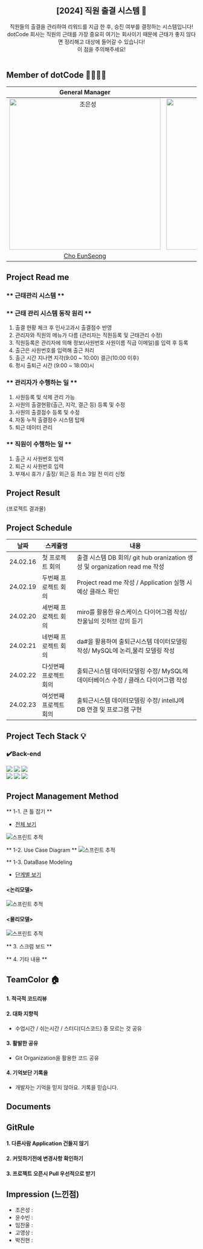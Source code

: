 <div align="center">
<h2>[2024] 직원 출결 시스템 📝</h2>
  직원들의 출결을 관리하여 리워드를 지급 한 후, 승진 여부를 결정하는 시스템입니다!<br> dotCode 회사는 직원의 근태를 가장 중요히 여기는 회사이기 때문에 근태가 좋지 않다면 정리해고 대상에 들어갈 수 있습니다!<br> 이 점을 주의해주세요!<br><br>
</div>

## Member of dotCode 👨‍👨‍👧‍👧
|                                         General Manager                                          |                                         Database Manager                                          |                                         Configuration Manager                                          |                                         Moderator                                         |                                       Project Manager                                        | 
| :--------------------------------------------------------------------------------------: | :--------------------------------------------------------------------------------------: | :--------------------------------------------------------------------------------------: | :-------------------------------------------------------------------------------------: | :-----------------------------------------------------------------------------------: |
| <img src="https://avatars.githubusercontent.com/u/152046800?v=4" width=400px alt="조은성"/> | <img src="https://avatars.githubusercontent.com/u/134928447?v=4" width=400px alt="윤수빈"/> | <img src="https://avatars.githubusercontent.com/u/90615404?v=4" width=400px alt="임찬울"/> | <img src="https://avatars.githubusercontent.com/u/157683508?v=4" width=400px alt="고영상"> | <img src="https://avatars.githubusercontent.com/u/159097835?v=4" width=400px alt="박진현"> |
|                       [Cho EunSeong](https://github.com/eunseongjo)                        |                            [Yoon Soobin](https://github.com/nunu1101)                            |                            [Lim ChanWool](https://github.com/cwul94)                            |                          [Go YoungSang](https://github.com/moass2024)                           |                         [Park JinHyun](https://github.com/0COK0)                         |

## Project Read me
### ** 근태관리 시스템 **
### ** 근태 관리 시스템 동작 원리 **
1. 출결 현황 체크 후 인사고과시 출결점수 반영
2. 관리자와 직원의 메뉴가 다름 (관리자는 직원등록 및 근태관리 수정)
3. 직원등록은 관리자에 의해 정보(사원번호 사원이름 직급 이메일)를 입력 후 등록
4. 출근은 사원번호를 입력해 출근 처리
5. 출근 시간 지나면 지각(9:00 ~ 10:00) 결근(10:00 이후) 
6. 정시 출퇴근 시간 (9:00 ~ 18:00)시

### ** 관리자가 수행하는 일 **
1. 사원등록 및 삭제 관리 가능
2. 사원의 출결현황(출근, 지각, 결근 등) 등록 및 수정
3. 사원의 출결점수 등록 및 수정
4. 자동 누적 출결점수 시스템 탑재
5. 퇴근 데이터 관리

### ** 직원이 수행하는 일 **
1. 출근 시 사원번호 입력
2. 퇴근 시 사원번호 입력
3. 부재시 휴가 / 출장/ 외근 등 최소 3일 전 미리 신청

## Project Result
(프로젝트 결과물)

## Project Schedule
|날짜|스케쥴명|내용|
|------|---|---|
|24.02.16|첫 프로젝트 회의|출결 시스템 DB 회의/ git hub oranization 생성 및 organization read me 작성|
|24.02.19|두번째 프로젝트 회의|Project read me 작성 / Application 실행 시 예상 클래스 확인|
|24.02.20|세번째 프로젝트 회의|miro를 활용한 유스케이스 다이어그램 작성/ 찬울님의 깃허브 강의 듣기|
|24.02.21|네번째 프로젝트 회의|da#을 활용하여 출퇴근시스템 데이터모델링 작성/ MySQL에 논리,물리 모델링 작성|
|24.02.22|다섯번째 프로젝트 회의|출퇴근시스템 데이터모델링 수정/ MySQL에 데이터베이스 수정 / 클래스 다이어그램 작성|
|24.02.23|여섯번째 프로젝트 회의|출퇴근시스템 데이터모델링 수정/ intellJ에 DB 연결 및 프로그램 구현|


## Project Tech Stack 💡
### ✔️Back-end
<div align=left>
<img src="https://img.shields.io/badge/IntelliJ IDEA-6DB33F?style=for-the-badge&logo=IntelliJ IDEA&logoColor=green">
<img src="https://img.shields.io/badge/java-007396?style=for-the-badge&logo=java&logoColor=white">
<img src="https://img.shields.io/badge/mysql-4479A1?style=for-the-badge&logo=mysql&logoColor=green">
<br>
  
<img src="https://img.shields.io/badge/gradle-02303A?style=for-the-badge&logo=gradle&logoColor=white">
<img src="https://img.shields.io/badge/github-181717?style=for-the-badge&logo=github&logoColor=white">
<img src="https://img.shields.io/badge/git-F05032?style=for-the-badge&logo=git&logoColor=white">
</div>

## Project Management Method
** 1-1. 큰 틀 잡기 **
- [전체 보기](https://docs.google.com/spreadsheets/d/1YogkHXzy_kJyizxFvUkbJNSwWlOVim1U43TBdAWUXFI/edit?usp=sharing)
  
![스프린트 추적](https://github.com/dotCodeTeam/dotCode/assets/134928447/4ab9f1c0-c943-403f-88fb-041f03417b8a)

** 1-2. Use Case Diagram **
![스프린트 추적](https://github.com/dotCodeTeam/dotCode/assets/134928447/216f7cbb-5f38-42f5-ae7a-85c5724c1eb8)

** 1-3. DataBase Modeling
- [단계별 보기](https://docs.google.com/spreadsheets/d/1C87q15x0XjstHbo-en2ivPs50yKtqrOh5AFT1MqlvHg/edit?usp=sharing)
 
#### <논리모델>
![스프린트 추적](https://github.com/dotCodeTeam/ams-project-database/assets/134928447/81fa96c9-122d-48ab-a6b2-5167ee60f5c6)

#### <물리모델>
![스프린트 추적](https://github.com/dotCodeTeam/ams-project-database/assets/134928447/470f7235-3f7b-44fd-807d-097d0e255ade)

** 3. 스크럼 보드 **

** 4. 기타 내용 **
## TeamColor 🏠

#### 1. 적극적 코드리뷰
#### 2. 대화 지향적
   - 수업시간 / 쉬는시간 / 스터디(디스코드) 중 모르는 것 공유
#### 3. 활발한 공유
   - Git Organization을 활용한 코드 공유
#### 4. 기억보단 기록을
   - 개발자는 기억을 믿지 않아요. 기록을 믿습니다.

## Documents

## GitRule
#### 1. 다른사람 Application 건들지 않기
#### 2.  커밋하기전에 변경사항 확인하기
#### 3. 프로젝트 오픈시 Pull 우선적으로 받기

## Impression (느낀점)
- 조은성 :
- 윤수빈 :
- 임찬울 :
- 고영상 :
- 박진현 : 
